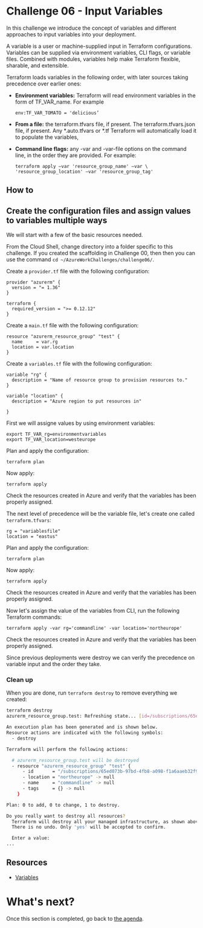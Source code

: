 Challenge 06 - Input Variables
=======

In this challenge we introduce the concept of variables and different approaches to input variables into your deployment. 

A variable is a user or machine-supplied input in Terraform configurations. Variables can be supplied via environment variables, CLI flags, or variable files. Combined with modules, variables help make Terraform flexible, sharable, and extensible.

Terraform loads variables in the following order, with later sources taking precedence over earlier ones:

- **Environment variables:** Terraform will read environment variables in the form of TF_VAR_name. For example

	 ``env:TF_VAR_TOMATO = 'delicious’ ``

- **From a file:** the terraform.tfvars file, if present. The terraform.tfvars.json file, if present. Any *.auto.tfvars or *.tf Terraform will automatically load it to populate the variables,

- **Command line flags:** any -var and -var-file options on the command line, in the order they are provided. For example: 

    ``terraform apply –var 'resource_group_name' –var \ 'resource_group_location' –var 'resource_group_tag'``

## How to

## Create the configuration files and assign values to variables multiple ways

We will start with a few of the basic resources needed.

From the Cloud Shell, change directory into a folder specific to this challenge. If you created the scaffolding in Challenge 00, then then you can use the command `cd ~/AzureWorkChallenges/challenge06/`.

Create a `provider.tf` file with the following configuration:

```hcl
provider "azurerm" {
  version = "= 1.36"
}

terraform {
  required_version = ">= 0.12.12"
}
```

Create a `main.tf` file with the following configuration:

```
resource "azurerm_resource_group" "test" {
  name     = var.rg
  location = var.location
}
```
Create a `variables.tf` file with the following configuration: 

```
variable "rg" {
  description = "Name of resource group to provision resources to."
}

variable "location" {
  description = "Azure region to put resources in"

}
```

First we will assigne values by using environment variables: 

```
export TF_VAR_rg=environmentvariables
export TF_VAR_location=westeurope
```
Plan and apply the configuration: 

```
terraform plan 
```
Now apply: 
```
terraform apply 
```
Check the resources created in Azure and verify that the variables has been properly assigned. 

The next level of precedence will be the variable file, let's create one called `terraform.tfvars`:

```
rg = "variablesfile" 
location = "eastus" 
```
Plan and apply the configuration: 

```
terraform plan 
```
Now apply: 
```
terraform apply 
```
Check the resources created in Azure and verify that the variables has been properly assigned. 

Now let's assign the value of the variables from CLI, run the following Terraform commands: 

``` terraform apply -var rg='commandline' -var location='northeurope' ```

Check the resources created in Azure and verify that the variables has been properly assigned. 

Since previous deployments were destroy we can verify the precedence on variable input and the order they take. 

### Clean up

When you are done, run `terraform destroy` to remove everything we created:

```sh
terraform destroy
azurerm_resource_group.test: Refreshing state... [id=/subscriptions/65ed073b-97bd-4fb8-a098-f1a6aaeb32f9/resourceGroups/commandline]

An execution plan has been generated and is shown below.
Resource actions are indicated with the following symbols:
  - destroy

Terraform will perform the following actions:

  # azurerm_resource_group.test will be destroyed
  - resource "azurerm_resource_group" "test" {
      - id       = "/subscriptions/65ed073b-97bd-4fb8-a098-f1a6aaeb32f9/resourceGroups/commandline" -> null
      - location = "northeurope" -> null
      - name     = "commandline" -> null
      - tags     = {} -> null
    }

Plan: 0 to add, 0 to change, 1 to destroy.

Do you really want to destroy all resources?
  Terraform will destroy all your managed infrastructure, as shown above.
  There is no undo. Only 'yes' will be accepted to confirm.

  Enter a value:
...
```



## Resources
- [Variables](https://www.terraform.io/docs/configuration/variables.html)

What's next?
==============

Once this section is completed, go back to [the agenda](../../README.md).
